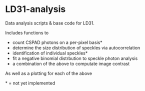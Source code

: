 LD31-analysis
=============

Data analysis scripts &amp; base code for LD31.

Includes functions to
- count CSPAD photons on a per-pixel basis*
- determine the size distribution of speckles via autocorrelation
- identification of individual speckles*
- fit a negative binomial distrbution to speckle photon analysis
- a combination of the above to computate image contrast

As well as a plotting for each of the above

\* = not yet implemented
